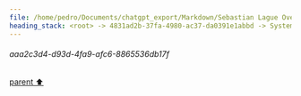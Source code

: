 ```yaml
---
file: /home/pedro/Documents/chatgpt_export/Markdown/Sebastian Lague Overview.md
heading_stack: <root> -> 4831ad2b-37fa-4980-ac37-da0391e1abbd -> System -> a40fe37a-3fec-4a8f-b24e-f0a96485b03a -> System -> aaa2c3d4-d93d-4fa9-afc6-8865536db17f
---
```

###### aaa2c3d4-d93d-4fa9-afc6-8865536db17f
[parent ⬆️](#a40fe37a-3fec-4a8f-b24e-f0a96485b03a)
